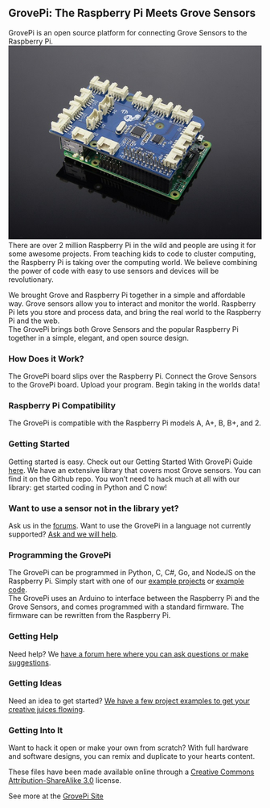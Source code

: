 ## **GrovePi: The Raspberry Pi Meets Grove Sensors**

GrovePi is an open source platform for connecting Grove Sensors to the Raspberry Pi.
![Picture](GrovePi_Plus_By_Dexter_Industries_For_the_Raspberry_Pi.JPG)
There are over 2 million Raspberry Pi in the wild and people are using it for some awesome projects.  From teaching kids to code to cluster computing, the Raspberry Pi is taking over the computing world.  We believe combining the power of code with easy to use sensors and devices will be revolutionary.

We brought Grove and Raspberry Pi together in a simple and affordable way. Grove sensors allow you to interact and monitor the world. Raspberry Pi lets you store and process data, and bring the real world to the Raspberry Pi and the web.  
The GrovePi brings both Grove Sensors and the popular Raspberry Pi together in a simple, elegant, and open source design.

### How Does it Work?
The GrovePi board slips over the Raspberry Pi.  Connect the Grove Sensors to the GrovePi board.  Upload your program.  Begin taking in the worlds data!

### Raspberry Pi Compatibility
The GrovePi is compatible with the Raspberry Pi models A, A+, B, B+, and 2.

### Getting Started
Getting started is easy. Check out our Getting Started With GrovePi Guide [here](http://www.dexterindustries.com/GrovePi/get-started-with-the-grovepi/). 
We have an extensive library that covers most Grove sensors. You can find it on the Github repo.  You won’t need to hack much at all with our library: get started coding in Python and C now! 

### Want to use a sensor not in the library yet?  
Ask us in the [forums](http://www.dexterindustries.com/forum/?forum=grovepi).  Want to use the GrovePi in a language not currently supported? [Ask and we will help](http://www.dexterindustries.com/forum/?forum=grovepi).

### Programming the GrovePi
The GrovePi can be programmed in Python, C, C#, Go, and NodeJS on the Raspberry Pi.  Simply start with one of our [example projects](http://www.dexterindustries.com/GrovePi/projects-for-the-raspberry-pi/) or [example code](https://github.com/DexterInd/GrovePi/tree/master/Software).  
The GrovePi uses an Arduino to interface between the Raspberry Pi and the Grove Sensors, and comes programmed with a standard firmware.  The firmware can be rewritten from the Raspberry Pi.  

### Getting Help
Need help? We [have a forum here where you can ask questions or make suggestions](http://www.dexterindustries.com/GrovePi/projects-for-the-raspberry-pi/).

### Getting Ideas
Need an idea to get started?  [We have a few project examples to get your creative juices flowing](http://www.dexterindustries.com/GrovePi/projects-for-the-raspberry-pi/).

### Getting Into It
Want to hack it open or make your own from scratch? With full hardware and software designs, you can remix and duplicate to your hearts content.

These files have been made available online through a [Creative Commons Attribution-ShareAlike 3.0](http://creativecommons.org/licenses/by-sa/3.0/) license.

See more at the [GrovePi Site](http://dexterindustries.com/GrovePi/)
